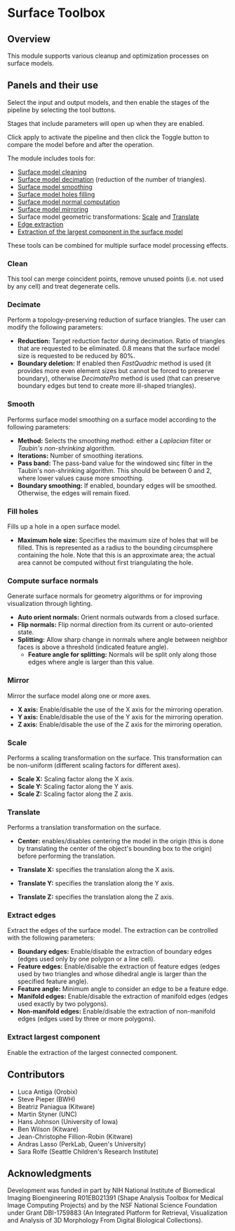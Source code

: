 # Surface Toolbox

## Overview

This module supports various cleanup and optimization processes on surface models.

## Panels and their use

Select the input and output models, and then enable the stages of the pipeline by selecting the tool buttons.

Stages that include parameters will open up when they are enabled.

Click apply to activate the pipeline and then click the Toggle button to compare the model before and after the operation.

The module includes tools for:

- [Surface model cleaning](#clean)
- [Surface model decimation](#decimate) (reduction of the number of triangles).
- [Surface model smoothing](#smooth)
- [Surface model holes filling](#fill-holes)
- [Surface model normal computation](#compute-surface-normals)
- [Surface model mirroring](#mirror)
- Surface model geometric transformations: [Scale](#scale) and [Translate](#translate)
- [Edge extraction](#extract-edges)
- [Extraction of the largest component in the surface model](#extract-largest-component)

These tools can be combined for multiple surface model processing effects.

### Clean

This tool can merge coincident points, remove unused points (i.e. not used by
any cell) and treat degenerate cells.

### Decimate

Perform a topology-preserving reduction of surface triangles. The user can
modify the following parameters:

- **Reduction:** Target reduction factor during decimation. Ratio of triangles that are requested to be eliminated. 0.8 means that the surface model size is requested to be reduced by 80%.
- **Boundary deletion:** If enabled then *FastQuadric* method is used (it provides more even element sizes but cannot be forced to preserve boundary), otherwise *DecimatePro* method is used (that can preserve boundary edges but tend to create more ill-shaped triangles).

### Smooth

Performs surface model smoothing on a surface model according to the following parameters:

- **Method:** Selects the smoothing method: either a *Laplacian* filter or *Taubin's non-shrinking* algorithm.
- **Iterations:** Number of smoothing iterations.
- **Pass band:** The pass-band value for the windowed sinc filter in the Taubin's non-shrinking algorithm. This should be between 0 and 2, where lower values cause more smoothing.
- **Boundary smoothing:** If enabled, boundary edges will be smoothed. Otherwise, the edges will remain fixed.

### Fill holes

Fills up a hole in a open surface model.

- **Maximum hole size:** Specifies the maximum size of holes that will be filled. This is represented as a radius to the bounding circumsphere containing the hole. Note that this is an approximate area; the actual area cannot be computed without first triangulating the hole.

### Compute surface normals

Generate surface normals for geometry algorithms or for improving visualization through lighting.

- **Auto orient normals:** Orient normals outwards from a closed surface.
- **Flip normals:** Flip normal direction from its current or auto-oriented state.
- **Splitting:** Allow sharp change in normals where angle between neighbor faces is above a threshold (indicated feature angle).
  - **Feature angle for splitting:** Normals will be split only along those edges where angle is larger than this value.

### Mirror

Mirror the surface model along one or more axes.

- **X axis:** Enable/disable the use of the X axis for the mirroring operation.
- **Y axis:** Enable/disable the use of the Y axis for the mirroring operation.
- **Z axis:** Enable/disable the use of the Z axis for the mirroring operation.

### Scale

Performs a scaling transformation on the surface. This transformation can be non-uniform
(different scaling factors for different axes).

- **Scale X:** Scaling factor along the X axis.
- **Scale Y:** Scaling factor along the Y axis.
- **Scale Z:** Scaling factor along the Z axis.

### Translate

Performs a translation transformation on the surface.

- **Center:** enables/disables centering the model in the origin (this is done by translating the center of the object's bounding box to the origin) before performing the translation.

- **Translate X:** specifies the translation along the X axis.
- **Translate Y:** specifies the translation along the Y axis.
- **Translate Z:** specifies the translation along the Z axis.

### Extract edges

Extract the edges of the surface model. The extraction can be controlled with the
following parameters:

- **Boundary edges:** Enable/disable the extraction of boundary edges (edges used only by one polygon or a line cell).
- **Feature edges:** Enable/disable the extraction of feature edges (edges used by two triangles and whose dihedral angle is larger than the specified feature angle).
- **Feature angle:** Minimum angle to consider an edge to be a feature edge.
- **Manifold edges:** Enable/disable the extraction of manifold edges (edges used exactly by two polygons).
- **Non-manifold edges:** Enable/disable the extraction of non-manifold edges (edges used by three or more polygons).

### Extract largest component

Enable the extraction of the largest connected component.

## Contributors

- Luca Antiga (Orobix)
- Steve Pieper (BWH)
- Beatriz Paniagua (Kitware)
- Martin Styner (UNC)
- Hans Johnson (University of Iowa)
- Ben Wilson (Kitware)
- Jean-Christophe Fillion-Robin (Kitware)
- Andras Lasso (PerkLab, Queen's University)
- Sara Rolfe (Seattle Children's Research Institute)

## Acknowledgments

Development was funded in part by NIH National Institute of Biomedical Imaging Bioengineering R01EB021391 (Shape Analysis Toolbox for Medical Image Computing Projects) and by the NSF National Science Foundation under Grant DBI-1759883 (An Integrated Platform for Retrieval, Visualization and Analysis of 3D Morphology From Digital Biological Collections).






